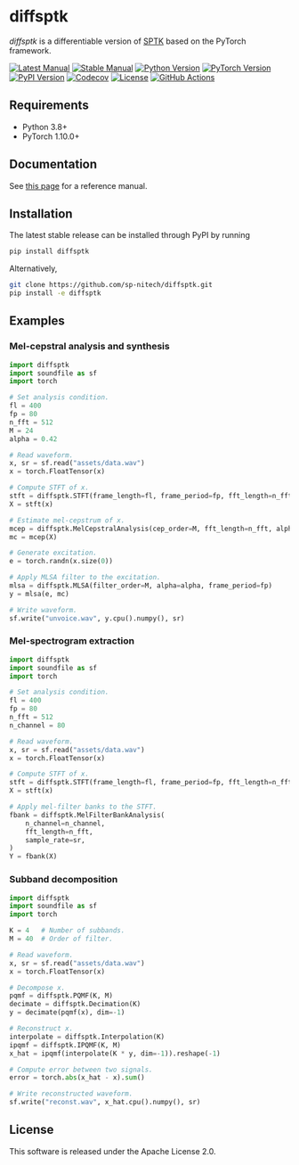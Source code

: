 diffsptk
========
*diffsptk* is a differentiable version of [SPTK](https://github.com/sp-nitech/SPTK) based on the PyTorch framework.

[![Latest Manual](https://img.shields.io/badge/docs-latest-blue.svg)](https://sp-nitech.github.io/diffsptk/latest/)
[![Stable Manual](https://img.shields.io/badge/docs-stable-blue.svg)](https://sp-nitech.github.io/diffsptk/0.4.0/)
[![Python Version](https://img.shields.io/pypi/pyversions/diffsptk.svg)](https://pypi.python.org/pypi/diffsptk)
[![PyTorch Version](https://img.shields.io/badge/pytorch-1.10.0%20%7C%201.12.0-orange.svg)](https://pypi.python.org/pypi/diffsptk)
[![PyPI Version](https://img.shields.io/pypi/v/diffsptk.svg)](https://pypi.python.org/pypi/diffsptk)
[![Codecov](https://codecov.io/gh/sp-nitech/diffsptk/branch/master/graph/badge.svg)](https://app.codecov.io/gh/sp-nitech/diffsptk)
[![License](https://img.shields.io/github/license/sp-nitech/diffsptk.svg)](https://github.com/sp-nitech/diffsptk/blob/master/LICENSE)
[![GitHub Actions](https://github.com/sp-nitech/diffsptk/workflows/package/badge.svg)](https://github.com/sp-nitech/diffsptk/actions)


Requirements
------------
- Python 3.8+
- PyTorch 1.10.0+


Documentation
-------------
See [this page](https://sp-nitech.github.io/diffsptk/latest/) for a reference manual.


Installation
------------
The latest stable release can be installed through PyPI by running
```sh
pip install diffsptk
```
Alternatively,
```sh
git clone https://github.com/sp-nitech/diffsptk.git
pip install -e diffsptk
```


Examples
--------
### Mel-cepstral analysis and synthesis
```python
import diffsptk
import soundfile as sf
import torch

# Set analysis condition.
fl = 400
fp = 80
n_fft = 512
M = 24
alpha = 0.42

# Read waveform.
x, sr = sf.read("assets/data.wav")
x = torch.FloatTensor(x)

# Compute STFT of x.
stft = diffsptk.STFT(frame_length=fl, frame_period=fp, fft_length=n_fft)
X = stft(x)

# Estimate mel-cepstrum of x.
mcep = diffsptk.MelCepstralAnalysis(cep_order=M, fft_length=n_fft, alpha=alpha)
mc = mcep(X)

# Generate excitation.
e = torch.randn(x.size(0))

# Apply MLSA filter to the excitation.
mlsa = diffsptk.MLSA(filter_order=M, alpha=alpha, frame_period=fp)
y = mlsa(e, mc)

# Write waveform.
sf.write("unvoice.wav", y.cpu().numpy(), sr)
```

### Mel-spectrogram extraction
```python
import diffsptk
import soundfile as sf
import torch

# Set analysis condition.
fl = 400
fp = 80
n_fft = 512
n_channel = 80

# Read waveform.
x, sr = sf.read("assets/data.wav")
x = torch.FloatTensor(x)

# Compute STFT of x.
stft = diffsptk.STFT(frame_length=fl, frame_period=fp, fft_length=n_fft)
X = stft(x)

# Apply mel-filter banks to the STFT.
fbank = diffsptk.MelFilterBankAnalysis(
    n_channel=n_channel,
    fft_length=n_fft,
    sample_rate=sr,
)
Y = fbank(X)
```

### Subband decomposition
```python
import diffsptk
import soundfile as sf
import torch

K = 4   # Number of subbands.
M = 40  # Order of filter.

# Read waveform.
x, sr = sf.read("assets/data.wav")
x = torch.FloatTensor(x)

# Decompose x.
pqmf = diffsptk.PQMF(K, M)
decimate = diffsptk.Decimation(K)
y = decimate(pqmf(x), dim=-1)

# Reconstruct x.
interpolate = diffsptk.Interpolation(K)
ipqmf = diffsptk.IPQMF(K, M)
x_hat = ipqmf(interpolate(K * y, dim=-1)).reshape(-1)

# Compute error between two signals.
error = torch.abs(x_hat - x).sum()

# Write reconstructed waveform.
sf.write("reconst.wav", x_hat.cpu().numpy(), sr)
```


License
-------
This software is released under the Apache License 2.0.
